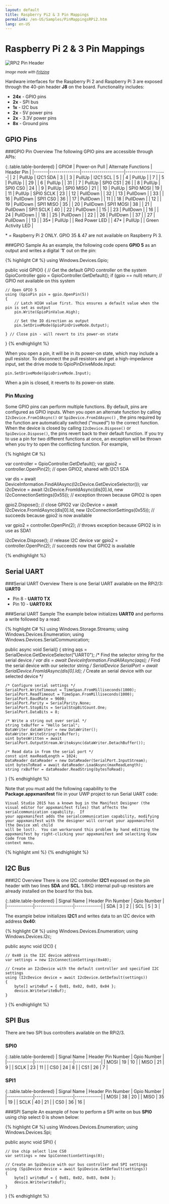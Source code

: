 ```yaml
---
layout: default
title: Raspberry Pi2 & 3 Pin Mappings
permalink: /en-US/Samples/PinMappingsRPi2.htm
lang: en-US
---
```


# Raspberry Pi 2 & 3 Pin Mappings

![RPi2 Pin Header]({{site.baseurl}}/Resources/images/PinMappings/RP2_Pinout.png)

<sub>*Image made with [Fritzing](http://fritzing.org/)*</sub>

Hardware interfaces for the Raspberry Pi 2 and Raspberry Pi 3 are exposed through the 40-pin header **J8** on the board. Functionality includes:

* **24x** - GPIO pins
* **2x** - SPI bus
* **1x** - I2C bus
* **2x** - 5V power pins
* **2x** - 3.3V power pins
* **8x** - Ground pins

## <a name="RPi2_GPIO">GPIO Pins
###GPIO Pin Overview
The following GPIO pins are accessible through APIs:

{:.table.table-bordered}
| GPIO# | Power-on Pull | Alternate Functions | Header Pin         |
|-------|---------------|---------------------|--------------------|
| 2     | PullUp        | I2C1 SDA            | 3                  |
| 3     | PullUp        | I2C1 SCL            | 5                  |
| 4     | PullUp        |                     | 7                  |
| 5     | PullUp        |                     | 29                 |
| 6     | PullUp        |                     | 31                 |
| 7     | PullUp        | SPI0 CS1            | 26                 |
| 8     | PullUp        | SPI0 CS0            | 24                 |
| 9     | PullUp        | SPI0 MISO           | 21                 |
| 10    | PullUp        | SPI0 MOSI           | 19                 |
| 11    | PullUp        | SPI0 SCLK           | 23                 |
| 12    | PullDown      |                     | 32                 |
| 13    | PullDown      |                     | 33                 |
| 16    | PullDown      | SPI1 CS0            | 36                 |
| 17    | PullDown      |                     | 11                 |
| 18    | PullDown      |                     | 12                 |
| 19    | PullDown      | SPI1 MISO           | 35                 |
| 20    | PullDown      | SPI1 MOSI           | 38                 |
| 21    | PullDown      | SPI1 SCLK           | 40                 |
| 22    | PullDown      |                     | 15                 |
| 23    | PullDown      |                     | 16                 |
| 24    | PullDown      |                     | 18                 |
| 25    | PullDown      |                     | 22                 |
| 26    | PullDown      |                     | 37                 |
| 27    | PullDown      |                     | 13                 |
| 35*   | PullUp        |                     | Red Power LED      |
| 47*   | PullUp        |                     | Green Activity LED |

\* = Raspberry Pi 2 ONLY. GPIO 35 & 47 are not available on Raspberry Pi 3.

###GPIO Sample
As an example, the following code opens **GPIO 5** as an output and writes a digital '**1**' out on the pin:

{% highlight C# %}
using Windows.Devices.Gpio;

public void GPIO()
{
    // Get the default GPIO controller on the system
    GpioController gpio = GpioController.GetDefault();
    if (gpio == null)
        return; // GPIO not available on this system

    // Open GPIO 5
    using (GpioPin pin = gpio.OpenPin(5))
    {
        // Latch HIGH value first. This ensures a default value when the pin is set as output
        pin.Write(GpioPinValue.High);

        // Set the IO direction as output
        pin.SetDriveMode(GpioPinDriveMode.Output);

    } // Close pin - will revert to its power-on state
}
{% endhighlight %}

When you open a pin, it will be in its power-on state, which may include a pull resistor. To disconnect the pull resistors and get a high-impedance input, set the drive mode to GpioPinDriveMode.Input:

    pin.SetDriveMode(GpioDriveMode.Input);

When a pin is closed, it reverts to its power-on state.

### Pin Muxing

Some GPIO pins can perform multiple functions. By default, pins are configured as GPIO inputs. When you open an alternate function by calling `I2cDevice.FromIdAsync()` or `SpiDevice.FromIdAsync()` , the pins required by the function are automatically switched ("muxed") to the correct function. When the device is closed by calling `I2cDevice.Dispose()` or `SpiDevice.Dispose()`, the pins revert back to their default function. If you try to use a pin for two different functions at once, an exception will be thrown when you try to open the conflicting function. For example,

{% highlight C# %}

var controller = GpioController.GetDefault();
var gpio2 = controller.OpenPin(2);      // open GPIO2, shared with I2C1 SDA

var dis = await DeviceInformation.FindAllAsync(I2cDevice.GetDeviceSelector());
var i2cDevice = await I2cDevice.FromIdAsync(dis[0].Id, new I2cConnectionSettings(0x55)); // exception thrown because GPIO2 is open

gpio2.Dispose(); // close GPIO2
var i2cDevice = await I2cDevice.FromIdAsync(dis[0].Id, new I2cConnectionSettings(0x55)); // succeeds because gpio2 is now available

var gpio2 = controller.OpenPin(2); // throws exception because GPIO2 is in use as SDA1

i2cDevice.Dispose(); // release I2C device
var gpio2 = controller.OpenPin(2); // succeeds now that GPIO2 is available

{% endhighlight %}

## <a name="RPi2_UART"></a>Serial UART
###Serial UART Overview
There is one Serial UART available on the RPi2/3: **UART0**

* Pin 8  - **UART0 TX**
* Pin 10  - **UART0 RX**


###Serial UART Sample
The example below initializes **UART0** and performs a write followed by a read:


{% highlight C# %}
using Windows.Storage.Streams;
using Windows.Devices.Enumeration;
using Windows.Devices.SerialCommunication;

public async void Serial()
{
    string aqs = SerialDevice.GetDeviceSelector("UART0");                   /* Find the selector string for the serial device   */
    var dis = await DeviceInformation.FindAllAsync(aqs);                    /* Find the serial device with our selector string  */
    SerialDevice SerialPort = await SerialDevice.FromIdAsync(dis[0].Id);    /* Create an serial device with our selected device */

    /* Configure serial settings */
    SerialPort.WriteTimeout = TimeSpan.FromMilliseconds(1000);
    SerialPort.ReadTimeout = TimeSpan.FromMilliseconds(1000);
    SerialPort.BaudRate = 9600;
    SerialPort.Parity = SerialParity.None;
    SerialPort.StopBits = SerialStopBitCount.One;
    SerialPort.DataBits = 8;

    /* Write a string out over serial */
    string txBuffer = "Hello Serial";
    DataWriter dataWriter = new DataWriter();
    dataWriter.WriteString(txBuffer);
    uint bytesWritten = await SerialPort.OutputStream.WriteAsync(dataWriter.DetachBuffer());

    /* Read data in from the serial port */
    const uint maxReadLength = 1024;
    DataReader dataReader = new DataReader(SerialPort.InputStream);
    uint bytesToRead = await dataReader.LoadAsync(maxReadLength);
    string rxBuffer = dataReader.ReadString(bytesToRead);
}
{% endhighlight %}

Note that you must add the following capability to the **Package.appxmanifest** file in your UWP project to run Serial UART code:

    Visual Studio 2015 has a known bug in the Manifest Designer (the visual editor for appxmanifest files) that affects the serialcommunication capability.  If
    your appxmanifest adds the serialcommunication capability, modifying your appxmanifest with the designer will corrupt your appxmanifest (the Device xml child
    will be lost).  You can workaround this problem by hand editting the appxmanifest by right-clicking your appxmanifest and selecting View Code from the
    context menu.

{% highlight xml %}
  <Capabilities>
    <DeviceCapability Name="serialcommunication">
      <Device Id="any">
        <Function Type="name:serialPort" />
      </Device>
    </DeviceCapability>
  </Capabilities>
{% endhighlight %}

## <a name="RPi2_I2C"></a>I2C Bus
###I2C Overview
There is one I2C controller **I2C1** exposed on the pin header with two lines **SDA** and **SCL**. 1.8K&#x2126; internal pull-up resistors are already installed on the board for this bus.

{:.table.table-bordered}
| Signal Name | Header Pin Number | Gpio Number |
|-------------|-------------------|-------------|
| SDA         | 3                 | 2           |
| SCL         | 5                 | 3           |

The example below initializes **I2C1** and writes data to an I2C device with address **0x40**:

{% highlight C# %}
using Windows.Devices.Enumeration;
using Windows.Devices.I2c;

public async void I2C()
{

    // 0x40 is the I2C device address
    var settings = new I2cConnectionSettings(0x40);

    // Create an I2cDevice with the default controller and specified I2C settings
    using (I2cDevice device = await I2cDevice.GetDefault(settings))
    {
        byte[] writeBuf = { 0x01, 0x02, 0x03, 0x04 };
        device.Write(writeBuf);
    }
}
{% endhighlight %}


## <a name="RPi2_SPI"></a>SPI Bus

There are two SPI bus controllers available on the RPi2/3.

### SPI0

{:.table.table-bordered}
| Signal Name | Header Pin Number | Gpio Number |
|-------------|-------------------|-------------|
| MOSI        | 19                | 10          |
| MISO        | 21                | 9           |
| SCLK        | 23                | 11          |
| CS0         | 24                | 8           |
| CS1         | 26                | 7           |

### SPI1

{:.table.table-bordered}
| Signal Name | Header Pin Number | Gpio Number |
|-------------|-------------------|-------------|
| MOSI        | 38                | 20          |
| MISO        | 35                | 19          |
| SCLK        | 40                | 21          |
| CS0         | 36                | 16          |


###SPI Sample
An example of how to perform a SPI write on bus **SPI0** using chip select 0 is shown below:

{% highlight C# %}
using Windows.Devices.Enumeration;
using Windows.Devices.Spi;

public async void SPI()
{
 
    // Use chip select line CS0
    var settings = new SpiConnectionSettings(0);

    // Create an SpiDevice with our bus controller and SPI settings
    using (SpiDevice device = await SpiDevice.GetDefault(settings))
    {
        byte[] writeBuf = { 0x01, 0x02, 0x03, 0x04 };
        device.Write(writeBuf);
    }
}
{% endhighlight %}
